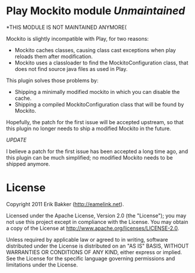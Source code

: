 Play Mockito module *Unmaintained*
===================

*THIS MODULE IS NOT MAINTAINED ANYMORE(

Mockito is slightly incompatible with Play, for two reasons:

* Mockito caches classes, causing class cast exceptions when play reloads them after modification.
* Mockito uses a classloader to find the MockitoConfiguration class, that does not find source java files as used in Play.

This plugin solves those problems by:

* Shipping a minimally modified mockito in which you can disable the cache.
* Shipping a compiled MockitoConfiguration class that will be found by Mockito.

Hopefully, the patch for the first issue will be accepted upstream, so that this plugin no longer needs to ship a modified Mockito in the future.

*UPDATE*

I believe a patch for the first issue has been accepted a long time ago, and this plugin can be much simplified; no modified Mockito needs to be shipped anymore.

License
=======

Copyright 2011 Erik Bakker (http://eamelink.net).

Licensed under the Apache License, Version 2.0 (the "License"); you may not use this project except in compliance with the License. You may obtain a copy of the License at http://www.apache.org/licenses/LICENSE-2.0.

Unless required by applicable law or agreed to in writing, software distributed under the License is distributed on an "AS IS" BASIS, WITHOUT WARRANTIES OR CONDITIONS OF ANY KIND, either express or implied. See the License for the specific language governing permissions and limitations under the License.
